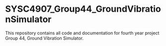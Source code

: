 # SYSC4907_Group44_GroundVibrationSimulator
This repository contains all code and documentation for fourth year project Group 44, Ground Vibration Simulator.
